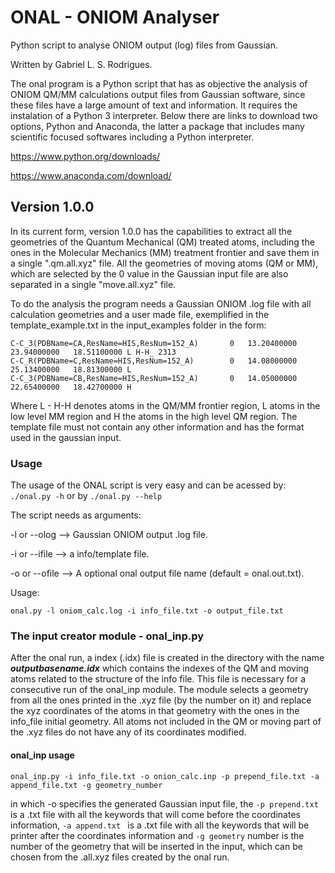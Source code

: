 # ONAL - ONIOM Analyser
Python script to analyse ONIOM output (log) files from Gaussian.

Written by Gabriel L. S. Rodrigues.


The onal program is a Python script that has as objective the analysis of ONIOM QM/MM calculations output files from Gaussian software, since these files have a large amount of text and information. It requires the instalation of a Python 3 interpreter. Below there are
links to download two options, Python and Anaconda, the latter a package that includes many scientific focused softwares including a Python interpreter.

https://www.python.org/downloads/

https://www.anaconda.com/download/

## Version 1.0.0
In its current form, version 1.0.0 has the capabilities to extract all the geometries of the Quantum Mechanical (QM) treated atoms, including the ones in the Molecular Mechanics (MM) treatment frontier and save them in a single ".qm.all.xyz" file. All the geometries of moving atoms (QM or MM), which are selected by the 0 value in the Gaussian input file are also separated in a single "move.all.xyz" file.

To do the analysis the program needs a Gaussian ONIOM .log file with all calculation geometries and a user made file, exemplified in the template_example.txt in the input_examples folder in the form:
 ```
 C-C_3(PDBName=CA,ResName=HIS,ResNum=152_A)       0   13.20400000   23.94000000   18.51100000 L H-H_ 2313
 C-C_R(PDBName=C,ResName=HIS,ResNum=152_A)        0   14.08000000   25.13400000   18.81300000 L
 C-C_3(PDBName=CB,ResName=HIS,ResNum=152_A)       0   14.05000000   22.65400000   18.42700000 H
 ``` 
 Where L - H-H denotes atoms in the QM/MM frontier region, L atoms in the low level MM region and H the atoms in the high level QM region.
 The template file must not contain any other information and has the format used in the gaussian input.
 
 ### Usage
 
 The usage of the ONAL script is very easy and can be acessed by:
 ``` ./onal.py -h ``` or by ``` ./onal.py --help  ```
 
 The script needs as arguments:
 
 -l or --olog --> Gaussian ONIOM output .log file.
 
 -i or --ifile --> a info/template file.
 
 -o or --ofile --> A optional onal output file name (default = onal.out.txt).
 
 Usage:
 
  ``` onal.py -l oniom_calc.log -i info_file.txt -o output_file.txt ```
  
  ### The input creator module - onal_inp.py
  
  After the onal run, a index (.idx) file is created in the directory with the name **_outputbasename.idx_** which contains the indexes
  of the QM and moving atoms related to the structure of the info file. This file is necessary for a consecutive run of the onal_inp       module. The module selects a geometry from all the ones printed in the .xyz file (by the number on it) and replace the xyz coordinates of the atoms in that geometry with the ones in the info_file initial geometry. All atoms not included in the QM or moving part of the .xyz files do not have any of its coordinates modified.
  
  #### onal_inp usage
  
  ``` onal_inp.py -i info_file.txt -o onion_calc.inp -p prepend_file.txt -a append_file.txt -g geometry_number ```
  
  in which -o specifies the generated Gaussian input file, the  ```-p prepend.txt ``` is a .txt file with all the keywords that will come before the coordinates information, ```-a append.txt ``` is a .txt file with all the keywords that will be printer after the coordinates information and ```-g geometry``` number is the number of the geometry that will be inserted in the input, which can be chosen from the .all.xyz files created by the onal run. 
